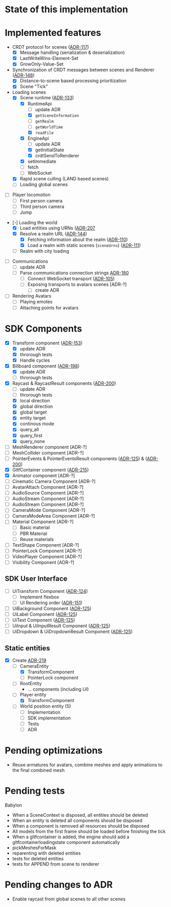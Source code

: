 # State of this implementation

# Implemented features

- CRDT protocol for scenes ([ADR-117](https://adr.decentraland.org/adr/ADR-117))
  - [x] Message handling (serialization & deserialization)
  - [x] LastWriteWins-Element-Set
  - [x] GrowOnly-Value-Set
- Synchronization of CRDT messages between scenes and Renderer ([ADR-148](https://adr.decentraland.org/adr/ADR-148))
  - [x] Distance-to-scene based processing prioritization
  - [x] Scene "Tick"
- Loading scenes
  - [x] Scene runtime ([ADR-133](https://adr.decentraland.org/adr/ADR-133))
    - [x] RuntimeApi
      - [ ] update ADR
      - [x] `getSceneInformation`
      - [ ] `getRealm`
      - [ ] `getWorldTime`
      - [x] `readFile`
    - [x] EngineApi
      - [ ] update ADR
      - [x] getInitialState
      - [x] crdtSendToRenderer
    - [x] setImmediate
    - [ ] fetch
    - [ ] WebSocket
  - [x] Rapid scene culling (LAND based scenes)
  - [ ] Loading global scenes
- [ ] Player locomotion
  - [ ] First person camera
  - [ ] Third person camera
  - [ ] Jump
- [-] Loading the world
  - [x] Load entities using URNs ([ADR-207](https://adr.decentraland.org/adr/ADR-207)
  - [x] Resolve a realm URL ([ADR-144](https://adr.decentraland.org/adr/ADR-144))
    - [x] Fetching information about the realm ([ADR-110](https://adr.decentraland.org/adr/ADR-110))
    - [x] Load a realm with static scenes (`sceneUrns`) ([ADR-111](https://adr.decentraland.org/adr/ADR-111))
  - [ ] Realm with city loading
- [ ] Communications
  - [ ] update ADR
  - [ ] Parse communications connection strings [ADR-180](https://adr.decentraland.org/adr/ADR-180)
    - [ ] Connect WebSocket transport ([ADR-105](https://adr.decentraland.org/adr/ADR-105))
    - [ ] Exposing transports to avatars scenes [ADR-?]
      - [ ] create ADR
- [ ] Rendering Avatars
  - [ ] Playing emotes
  - [ ] Attaching points for avatars

# SDK Components
- [x] Transform component ([ADR-153](https://adr.decentraland.org/adr/ADR-153))
  - [x] update ADR
  - [x] throrough tests
  - [x] Handle cycles
- [x] Billboard component ([ADR-198](https://adr.decentraland.org/adr/ADR-198))
  - [x] update ADR
  - [ ] throrough tests
- [x] Raycast & RaycastResult components ([ADR-200](https://adr.decentraland.org/adr/ADR-200))
  - [ ] update ADR
  - [ ] throrough tests
  - [x] local direction
  - [x] global direction
  - [x] global target
  - [x] entity target
  - [x] continous mode
  - [x] query_all
  - [x] query_first
  - [x] query_none
- [ ] MeshRenderer component [ADR-?]
- [ ] MeshCollider component [ADR-?]
- [ ] PointerEvents & PointerEventsResult components ([ADR-125](https://adr.decentraland.org/adr/ADR-125)) & ([ADR-200](https://adr.decentraland.org/adr/ADR-200))
- [x] GltfContainer component ([ADR-215](https://adr.decentraland.org/adr/ADR-215))
- [x] Animator component [ADR-?]
- [ ] Cinematic Camera Component [ADR-?]
- [ ] AvatarAttach Component [ADR-?]
- [ ] AudioSource Component [ADR-?]
- [ ] AudioStream Component [ADR-?]
- [ ] AudioStream Component [ADR-?]
- [ ] CameraMode Component [ADR-?]
- [ ] CameraModeArea Component [ADR-?]
- [ ] Material Component [ADR-?]
  - [ ] Basic material
  - [ ] PBR Material
  - [ ] Reuse materials
- [ ] TextShape Component [ADR-?]
- [ ] PointerLock Component [ADR-?]
- [ ] VideoPlayer Component [ADR-?]
- [ ] Visibility Component [ADR-?]

## SDK User Interface
- [ ] UiTransform Component ([ADR-124](https://adr.decentraland.org/adr/ADR-124))
  - [ ] Implement flexbox
  - [ ] UI Rendering order ([ADR-151](https://adr.decentraland.org/adr/ADR-151))
- [ ] UiBackground Component ([ADR-125](https://adr.decentraland.org/adr/ADR-125))
- [ ] UiLabel Component ([ADR-125](https://adr.decentraland.org/adr/ADR-125))
- [ ] UiText Component ([ADR-125](https://adr.decentraland.org/adr/ADR-125))
- [ ] UiInput & UiInputResult Component ([ADR-125](https://adr.decentraland.org/adr/ADR-125))
- [ ] UiDropdown & UiDropdownResult Component ([ADR-125](https://adr.decentraland.org/adr/ADR-125))

## Static entities
- [x] Create [ADR-219](https://adr.decentraland.org/adr/ADR-219)
  - [ ] CameraEntity
    - [x] TransformComponent
    - [ ] PointerLock component
  - [ ] RootEntity
    - ... components (including UI)
  - [ ] Player entity
    - [x] TransformComponent
  - [ ] World position entity (5)
    - [ ] Implementation
    - [ ] SDK implementation
    - [ ] Tests
    - [ ] ADR

# Pending optimizations
- Reuse armatures for avatars, combine meshes and apply animations to the final combined mesh

# Pending tests

Babylon
- When a SceneContext is disposed, all entities should be deleted
- When an entity is deleted all components should be disposed
- When a component is removed all resources should be disposed
- All models from the first frame should be loaded before finishing the tick
- When a gltfcontainer is added, the engine should add a gltfcontainerloadingstate component automatically
- pickMeshesForMask
- reparenting with deleted entities
- tests for deleted entities
- tests for APPEND from scene to renderer

# Pending changes to ADR
- Enable raycast from global scenes to all other scenes
